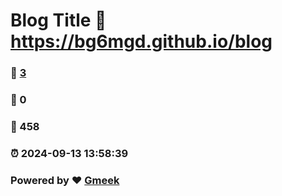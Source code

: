 # Blog Title :link: https://bg6mgd.github.io/blog 
### :page_facing_up: [3](https://bg6mgd.github.io/blog/tag.html) 
### :speech_balloon: 0 
### :hibiscus: 458 
### :alarm_clock: 2024-09-13 13:58:39 
### Powered by :heart: [Gmeek](https://github.com/Meekdai/Gmeek)
